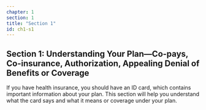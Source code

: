 ```yaml
---
chapter: 1
section: 1
title: "Section 1"
id: ch1-s1
---
```


## Section 1: Understanding Your Plan—Co-pays, Co-insurance, Authorization, Appealing Denial of Benefits or Coverage

If you have health insurance, you should have an ID card, which contains
important information about your plan. This section will help you understand
what the card says and what it means or coverage under your plan.
